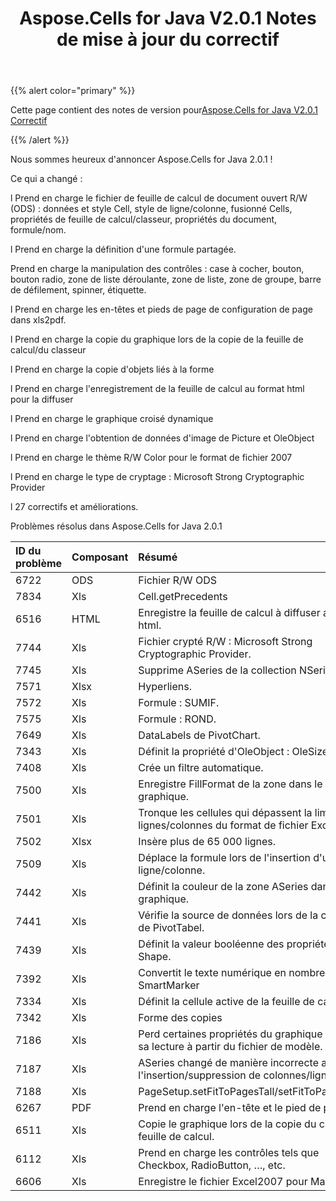 ﻿---
title: Aspose.Cells for Java V2.0.1 Notes de mise à jour du correctif
type: docs
weight: 20
url: /fr/java/aspose-cells-for-java-v2-0-1-hotfix-release-notes/
---
{{% alert color="primary" %}} 

 Cette page contient des notes de version pour[Aspose.Cells for Java V2.0.1 Correctif](https://downloads.aspose.com/cells/java/new-releases/aspose.cells-for-java-v2.0.1-hotfix/)

{{% /alert %}} 

 Nous sommes heureux d'annoncer Aspose.Cells for Java 2.0.1 !

 Ce qui a changé :

 l Prend en charge le fichier de feuille de calcul de document ouvert R/W (ODS) : données et style Cell, style de ligne/colonne, fusionné Cells, propriétés de feuille de calcul/classeur, propriétés du document, formule/nom.

 l Prend en charge la définition d'une formule partagée.

 Prend en charge la manipulation des contrôles : case à cocher, bouton, bouton radio, zone de liste déroulante, zone de liste, zone de groupe, barre de défilement, spinner, étiquette.

 l Prend en charge les en-têtes et pieds de page de configuration de page dans xls2pdf.

 l Prend en charge la copie du graphique lors de la copie de la feuille de calcul/du classeur

 l Prend en charge la copie d'objets liés à la forme

 l Prend en charge l'enregistrement de la feuille de calcul au format html pour la diffuser

 l Prend en charge le graphique croisé dynamique

 l Prend en charge l'obtention de données d'image de Picture et OleObject

 l Prend en charge le thème R/W Color pour le format de fichier 2007

 l Prend en charge le type de cryptage : Microsoft Strong Cryptographic Provider

 l 27 correctifs et améliorations.

 Problèmes résolus dans Aspose.Cells for Java 2.0.1

|**ID du problème** |**Composant** |**Résumé** |
|:- |:- |:- |
|6722 |ODS | Fichier R/W ODS|
|7834 | Xls| Cell.getPrecedents|
|6516 |HTML | Enregistre la feuille de calcul à diffuser au format html.|
|7744 | Xls| Fichier crypté R/W : Microsoft Strong Cryptographic Provider.|
|7745 | Xls| Supprime ASeries de la collection NSeries.|
|7571 | Xlsx| Hyperliens.|
|7572 | Xls| Formule : SUMIF.|
|7575 | Xls| Formule : ROND.|
|7649 | Xls|DataLabels de PivotChart.|
|7343 | Xls| Définit la propriété d'OleObject : OleSize.|
|7408 | Xls| Crée un filtre automatique.|
|7500 | Xls| Enregistre FillFormat de la zone dans le graphique.|
|7501 | Xls| Tronque les cellules qui dépassent la limite de lignes/colonnes du format de fichier Excel2003.|
|7502 | Xlsx| Insère plus de 65 000 lignes.|
|7509 | Xls| Déplace la formule lors de l'insertion d'une ligne/colonne.|
|7442 | Xls| Définit la couleur de la zone ASeries dans le graphique.|
|7441 | Xls| Vérifie la source de données lors de la création de PivotTabel.|
|7439 | Xls| Définit la valeur booléenne des propriétés de Shape.|
|7392 | Xls| Convertit le texte numérique en nombre pour SmartMarker|
|7334 | Xls| Définit la cellule active de la feuille de calcul.|
|7342 | Xls| Forme des copies|
|7186 | Xls| Perd certaines propriétés du graphique lors de sa lecture à partir du fichier de modèle.|
|7187 | Xls| ASeries changé de manière incorrecte après l'insertion/suppression de colonnes/lignes.|
|7188 | Xls| PageSetup.setFitToPagesTall/setFitToPagesWide|
|6267 | PDF| Prend en charge l'en-tête et le pied de page.|
|6511 | Xls| Copie le graphique lors de la copie du classeur / feuille de calcul.|
|6112 | Xls| Prend en charge les contrôles tels que Checkbox, RadioButton, …, etc.|
|6606 | Xls| Enregistre le fichier Excel2007 pour Mac OS.|

